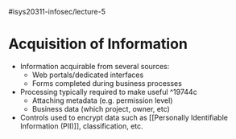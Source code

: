 #isys20311-infosec/lecture-5 
# Acquisition of Information

- Information acquirable from several sources:
	- Web portals/dedicated interfaces
	- Forms completed during business processes
- Processing typically required to make useful ^19744c
	- Attaching metadata (e.g. permission level)
	- Business data (which project, owner, etc)
- Controls used to encrypt data such as [[Personally Identifiable Information (PII)]], classification, etc.
